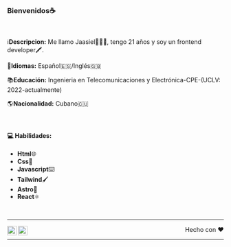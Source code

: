 
### Bienvenidos☕
<br/>

ℹ️**Descripcion:** Me llamo Jaasiel👨🏽‍💻, tengo 21 años y soy un frontend developer🖍️.

💬**Idiomas:** Español🇪🇸/Inglés🇬🇧

📚**Educación:** Ingenieria en Telecomunicaciones y Electrónica-CPE-(UCLV: 2022-actualmente)

🌎**Nacionalidad:** Cubano🇨🇺



<br/>

#### 💻 Habilidades:

- **Html**🌐
- **Css**🎨
- **Javascript**⌨️
- **Tailwind**🖌️
- **Astro**🚀
- **React**⚛️

<br/>

---

<a href="http://www.linkedin.com/in/jaasiel-beltran-b3b3b5258">
<img align="left" alt="Jaasiel Beltran Alvarez" width="22px" src="https://icongr.am/fontawesome/linkedin.svg?size=128&color=ffffff"/>
</a>

<a>
<img align="left" alt="Jaasiel Beltran Alvarez" width="22px" src="https://icongr.am/fontawesome/twitter.svg?size=128&color=ffffff" />
</a>

<p align="right">Hecho con ❤️</p>


----




<!--
**NekroRainbow/NekroRainbow** is a ✨ _special_ ✨ repository because its `README.md` (this file) appears on your GitHub profile.

Here are some ideas to get you started:

- 🔭 I’m currently working on ...
- 🌱 I’m currently learning ...
- 👯 I’m looking to collaborate on ...
- 🤔 I’m looking for help with ...
- 💬 Ask me about ...
- 📫 How to reach me: ...
- 😄 Pronouns: ...
- ⚡ Fun fact: ...
-->
